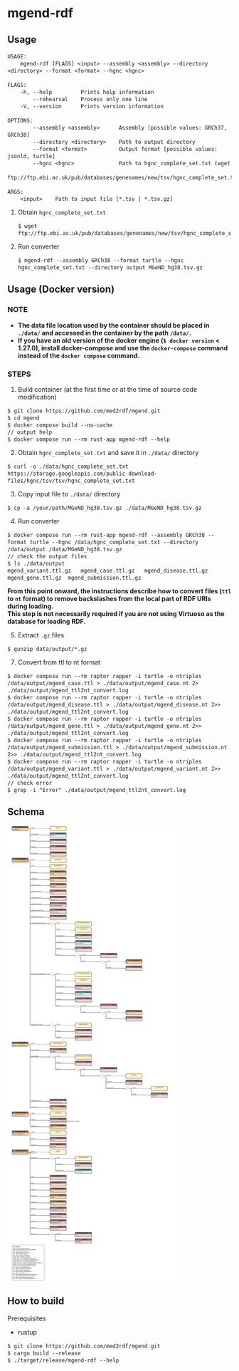 # mgend-rdf

## Usage

```
USAGE:
    mgend-rdf [FLAGS] <input> --assembly <assembly> --directory <directory> --format <format> --hgnc <hgnc>

FLAGS:
    -h, --help         Prints help information
        --rehearsal    Process only one line
    -V, --version      Prints version information

OPTIONS:
        --assembly <assembly>      Assembly [possible values: GRCh37, GRCh38]
        --directory <directory>    Path to output directory
        --format <format>          Output format [possible values: jsonld, turtle]
        --hgnc <hgnc>              Path to hgnc_complete_set.txt (wget
                                   ftp://ftp.ebi.ac.uk/pub/databases/genenames/new/tsv/hgnc_complete_set.txt)

ARGS:
    <input>    Path to input file [*.tsv | *.tsv.gz]
```

1. Obtain `hgnc_complete_set.txt`

   ```
   $ wget ftp://ftp.ebi.ac.uk/pub/databases/genenames/new/tsv/hgnc_complete_set.txt
   ```

1. Run converter

   ```
   $ mgend-rdf --assembly GRCh38 --format turtle --hgnc hgnc_complete_set.txt --directory output MGeND_hg38.tsv.gz
   ```

## Usage (Docker version)
### NOTE
* <b>The data file location used by the container should be placed in `./data/` and accessed in the container by the path `/data/`.</b>
* <b>If you have an old version of the docker engine (`$ docker version` < 1.27.0), install docker-compose and use the `docker-compose` command instead of the `docker compose` command.</b>
### STEPS
1. Build container (at the first time or at the time of source code modification)
```
$ git clone https://github.com/med2rdf/mgend.git
$ cd mgend
$ docker compose build --no-cache
// output help
$ docker compose run --rm rust-app mgend-rdf --help
```

2. Obtain `hgnc_complete_set.txt` and save it in `./data/` directory
```
$ curl -o ./data/hgnc_complete_set.txt https://storage.googleapis.com/public-download-files/hgnc/tsv/tsv/hgnc_complete_set.txt
```
3. Copy input file to `./data/` directory
```
$ cp -a /your/path/MGeND_hg38.tsv.gz ./data/MGeND_hg38.tsv.gz
```
4. Run converter
```
$ docker compose run --rm rust-app mgend-rdf --assembly GRCh38 --format turtle --hgnc /data/hgnc_complete_set.txt --directory /data/output /data/MGeND_hg38.tsv.gz
// check the output files
$ ls ./data/output
mgend_variant.ttl.gz   mgend_case.ttl.gz   mgend_disease.ttl.gz   mgend_gene.ttl.gz  mgend_submission.ttl.gz
```

<b> From this point onward, the instructions describe how to convert files (`ttl` to `nt` format) to remove backslashes from the local part of RDF URIs during loading.  
This step is not necessarily required if you are not using Virtuoso as the database for loading RDF.</b>

5. Extract `.gz` files
```
$ gunzip data/output/*.gz
```

7. Convert from ttl to nt format
```
$ docker compose run --rm raptor rapper -i turtle -o ntriples /data/output/mgend_case.ttl > ./data/output/mgend_case.nt 2> ./data/output/mgend_ttl2nt_convert.log
$ docker compose run --rm raptor rapper -i turtle -o ntriples /data/output/mgend_disease.ttl > ./data/output/mgend_disease.nt 2>> ./data/output/mgend_ttl2nt_convert.log
$ docker compose run --rm raptor rapper -i turtle -o ntriples /data/output/mgend_gene.ttl > ./data/output/mgend_gene.nt 2>> ./data/output/mgend_ttl2nt_convert.log
$ docker compose run --rm raptor rapper -i turtle -o ntriples /data/output/mgend_submission.ttl > ./data/output/mgend_submission.nt 2>> ./data/output/mgend_ttl2nt_convert.log
$ docker compose run --rm raptor rapper -i turtle -o ntriples /data/output/mgend_variant.ttl > ./data/output/mgend_variant.nt 2>> ./data/output/mgend_ttl2nt_convert.log
// check error
$ grep -i "Error" ./data/output/mgend_ttl2nt_convert.log
```

## Schema

![schema.svg](schema.svg)

## How to build

Prerequisites

* rustup

```
$ git clone https://github.com/med2rdf/mgend.git
$ cargo build --release
$ ./target/release/mgend-rdf --help
```
